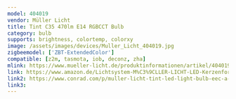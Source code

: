 ```yaml
---
model: 404019
vendor: Müller Licht 
title: Tint C35 470lm E14 RGBCCT Bulb
category: bulb
supports: brightness, colortemp, colorxy
image: /assets/images/devices/Muller_Licht_404019.jpg
zigbeemodel: ['ZBT-ExtendedColor']
compatible: [z2m, tasmota, iob, deconz, zha]
mlink: https://www.mueller-licht.de/produktinformationen/artikel/404019/
link: https://www.amazon.de/Lichtsystem-M%C3%9CLLER-LICHT-LED-Kerzenform-unterschiedliche-Zusatzlampe/dp/B07ND8LBNW
link2: https://www.conrad.com/p/muller-licht-tint-led-light-bulb-eec-a-a-e-e14-6-w-rgbw-1991911
link3: 
---
```

